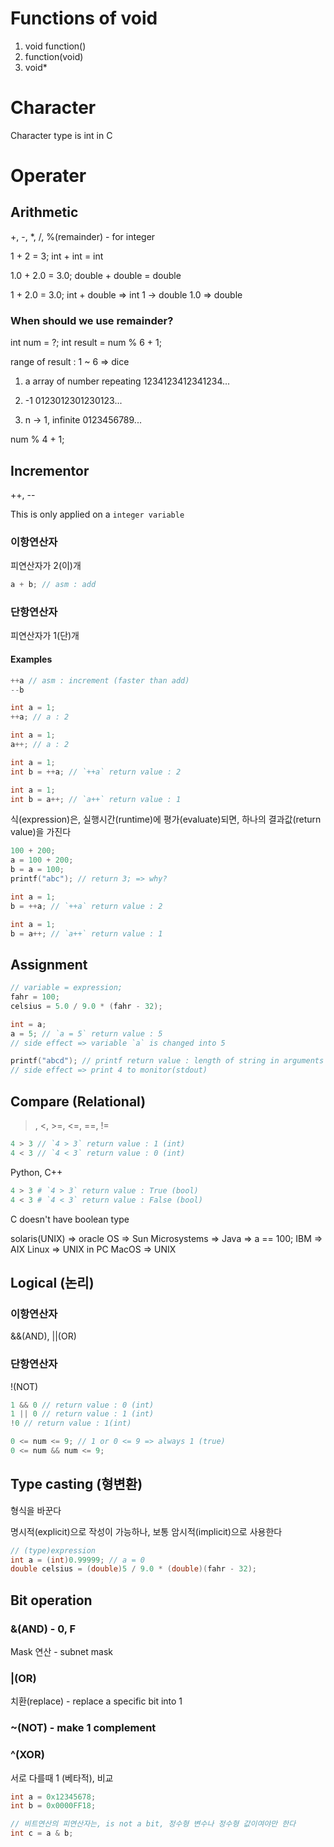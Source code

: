 # Functions of void

1. void function()
2. function(void)
3. void\*

# Character

Character type is int in C

# Operater

## Arithmetic

+, -, \*, /,
%(remainder) - for integer

1 + 2 = 3;
int + int = int

1.0 + 2.0 = 3.0;
double + double = double

1 + 2.0 = 3.0;
int + double => int 1 -> double 1.0 => double

### When should we use remainder?

int num = ?;
int result = num % 6 + 1;

range of result : 1 ~ 6 => dice

1. a array of number repeating
   1234123412341234...

2. -1
   0123012301230123...

3. n -> 1, infinite
   0123456789...

num % 4 + 1;

## Incrementor

++, --

This is only applied on a `integer variable`

### 이항연산자

피연산자가 2(이)개

```c
a + b; // asm : add
```

### 단항연산자

피연산자가 1(단)개

#### Examples

```c
++a // asm : increment (faster than add)
--b
```

```c
int a = 1;
++a; // a : 2

int a = 1;
a++; // a : 2

int a = 1;
int b = ++a; // `++a` return value : 2

int a = 1;
int b = a++; // `a++` return value : 1
```

식(expression)은, 실행시간(runtime)에 평가(evaluate)되면, 하나의 결과값(return value)을 가진다

```c
100 + 200;
a = 100 + 200;
b = a = 100;
printf("abc"); // return 3; => why?
```

```c
int a = 1;
b = ++a; // `++a` return value : 2

int a = 1;
b = a++; // `a++` return value : 1
```

## Assignment

```c
// variable = expression;
fahr = 100;
celsius = 5.0 / 9.0 * (fahr - 32);

int = a;
a = 5; // `a = 5` return value : 5
// side effect => variable `a` is changed into 5

printf("abcd"); // printf return value : length of string in arguments : 4
// side effect => print 4 to monitor(stdout)
```

## Compare (Relational)

> , <, >=, <=, ==, !=

```c
4 > 3 // `4 > 3` return value : 1 (int)
4 < 3 // `4 < 3` return value : 0 (int)
```

Python, C++

```python
4 > 3 # `4 > 3` return value : True (bool)
4 < 3 # `4 < 3` return value : False (bool)
```

C doesn't have boolean type

solaris(UNIX) => oracle OS => Sun Microsystems => Java => a == 100;
IBM => AIX
Linux => UNIX in PC
MacOS => UNIX

## Logical (논리)

### 이항연산자

&&(AND), ||(OR)

### 단항연산자

!(NOT)

```c
1 && 0 // return value : 0 (int)
1 || 0 // return value : 1 (int)
!0 // return value : 1(int)
```

```c
0 <= num <= 9; // 1 or 0 <= 9 => always 1 (true)
0 <= num && num <= 9;
```

## Type casting (형변환)

형식을 바꾼다

명시적(explicit)으로 작성이 가능하나, 보통 암시적(implicit)으로 사용한다

```c
// (type)expression
int a = (int)0.99999; // a = 0
double celsius = (double)5 / 9.0 * (double)(fahr - 32);
```

## Bit operation

### &(AND) - 0, F

Mask 연산 - subnet mask

### |(OR)

치환(replace) - replace a specific bit into 1

### ~(NOT) - make 1 complement

### ^(XOR)

서로 다를때 1 (베타적), 비교

```c
int a = 0x12345678;
int b = 0x0000FF18;

// 비트연산의 피연산자는, is not a bit, 정수형 변수나 정수형 값이여야만 한다
int c = a & b;
```
